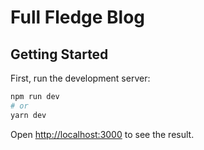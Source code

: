 # Full Fledge Blog
## Getting Started

First, run the development server:

```bash
npm run dev
# or
yarn dev
```

Open [http://localhost:3000](http://localhost:3000) to see the result.
